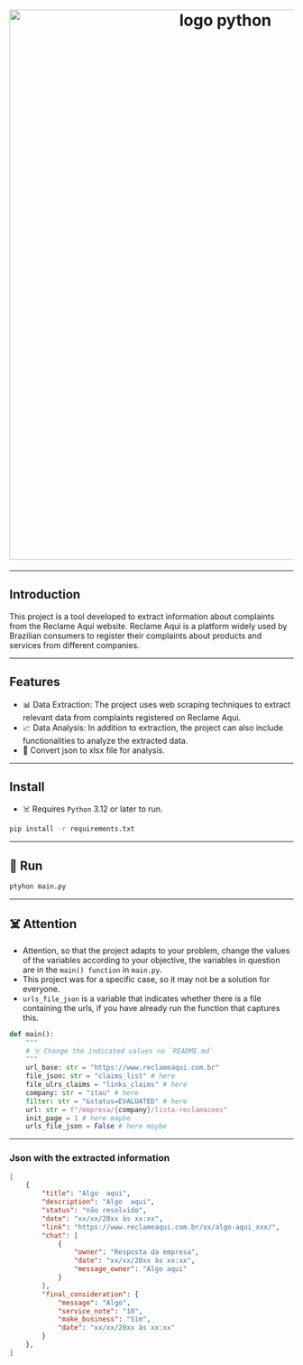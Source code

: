 <h1 align="center">
  <img alt="logo python" src="https://www.python.org/static/community_logos/python-logo-generic.svg" style="width: 750px; height: 975;">
</h1>
<hr>

## Introduction

This project is a tool developed to extract information about complaints from the Reclame Aqui website.
Reclame Aqui is a platform widely used by Brazilian consumers to register their complaints about products and services from different companies.
<hr>

## Features

- 📊 Data Extraction: The project uses web scraping techniques to extract relevant data from complaints registered on Reclame Aqui.
- 📈 Data Analysis: In addition to extraction, the project can also include functionalities to analyze the extracted data.
- 📝 Convert json to xlsx file for analysis.
<hr>

## Install

- ☠️ Requires `Python` 3.12 or later to run.

```bash
pip install -r requirements.txt
```
<hr>

## 🚀 Run

```bash
ptyhon main.py
```
<hr>

## ☠️ Attention

- Attention, so that the project adapts to your problem, change the values of the variables according to your objective, the variables in question are in the `main() function` in `main.py`.
- This project was for a specific case, so it may not be a solution for everyone.
- `urls_file_json` is a variable that indicates whether there is a file containing the urls, if you have already run the function that captures this.


```python
def main():
    """
    # ☠️ Change the indicated values no `README.md`
    """
    url_base: str = "https://www.reclameaqui.com.br"
    file_json: str = "claims_list" # here
    file_ulrs_claims = "links_claims" # here
    company: str = "itau" # here
    filter: str = "&status=EVALUATED" # here
    url: str = f"/empresa/{company}/lista-reclamacoes"
    init_page = 1 # here maybe
    urls_file_json = False # here maybe
```

<hr>

### Json with the extracted information

```json
[
    {
        "title": "Algo  aqui",
        "description": "Algo  aqui",
        "status": "não resolvido",
        "date": "xx/xx/20xx às xx:xx",
        "link": "https://www.reclameaqui.com.br/xx/algo-aqui_xxx/",
        "chat": [
            {
                "owner": "Resposta da empresa",
                "date": "xx/xx/20xx às xx:xx",
                "message_owner": "Algo aqui"
            }
        ],
        "final_consideration": {
            "message": "Algo",
            "service_note": "10",
            "make_business": "Sim",
            "date": "xx/xx/20xx às xx:xx"
        }
    },
]
```
